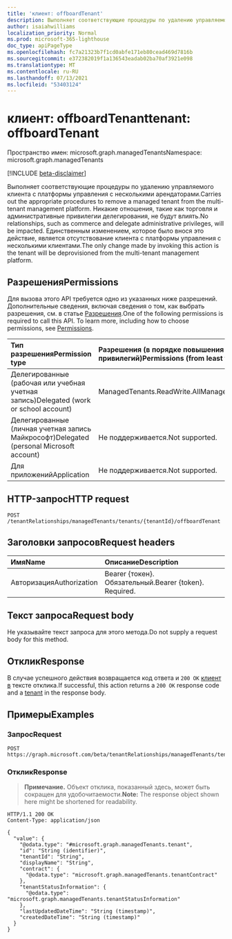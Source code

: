 ```yaml
---
title: 'клиент: offboardTenant'
description: Выполняет соответствующие процедуры по удалению управляемого клиента с платформы управления с несколькими арендаторами. Никакие отношения, такие как торговля и административные привилегии делегирования, не будут влиять. Единственным изменением, которое было внося это действие, является отсутствование клиента с платформы управления с несколькими клиентами.
author: isaiahwilliams
localization_priority: Normal
ms.prod: microsoft-365-lighthouse
doc_type: apiPageType
ms.openlocfilehash: fc7a21323b7f1cd0abfe171eb80cead469d7816b
ms.sourcegitcommit: e372382019f1a136543eadab02ba70af3921e098
ms.translationtype: MT
ms.contentlocale: ru-RU
ms.lasthandoff: 07/13/2021
ms.locfileid: "53403124"
---
```

# <a name="tenant-offboardtenant"></a><span data-ttu-id="f927a-105">клиент: offboardTenant</span><span class="sxs-lookup"><span data-stu-id="f927a-105">tenant: offboardTenant</span></span>
<span data-ttu-id="f927a-106">Пространство имен: microsoft.graph.managedTenants</span><span class="sxs-lookup"><span data-stu-id="f927a-106">Namespace: microsoft.graph.managedTenants</span></span>

[!INCLUDE [beta-disclaimer](../../includes/beta-disclaimer.md)]

<span data-ttu-id="f927a-107">Выполняет соответствующие процедуры по удалению управляемого клиента с платформы управления с несколькими арендаторами.</span><span class="sxs-lookup"><span data-stu-id="f927a-107">Carries out the appropriate procedures to remove a managed tenant from the multi-tenant management platform.</span></span> <span data-ttu-id="f927a-108">Никакие отношения, такие как торговля и административные привилегии делегирования, не будут влиять.</span><span class="sxs-lookup"><span data-stu-id="f927a-108">No relationships, such as commerce and delegate administrative privileges, will be impacted.</span></span> <span data-ttu-id="f927a-109">Единственным изменением, которое было внося это действие, является отсутствование клиента с платформы управления с несколькими клиентами.</span><span class="sxs-lookup"><span data-stu-id="f927a-109">The only change made by invoking this action is the tenant will be deprovisioned from the multi-tenant management platform.</span></span>

## <a name="permissions"></a><span data-ttu-id="f927a-110">Разрешения</span><span class="sxs-lookup"><span data-stu-id="f927a-110">Permissions</span></span>
<span data-ttu-id="f927a-p103">Для вызова этого API требуется одно из указанных ниже разрешений. Дополнительные сведения, включая сведения о том, как выбрать разрешения, см. в статье [Разрешения](/graph/permissions-reference).</span><span class="sxs-lookup"><span data-stu-id="f927a-p103">One of the following permissions is required to call this API. To learn more, including how to choose permissions, see [Permissions](/graph/permissions-reference).</span></span>

|<span data-ttu-id="f927a-113">Тип разрешения</span><span class="sxs-lookup"><span data-stu-id="f927a-113">Permission type</span></span>|<span data-ttu-id="f927a-114">Разрешения (в порядке повышения привилегий)</span><span class="sxs-lookup"><span data-stu-id="f927a-114">Permissions (from least to most privileged)</span></span>|
|:---|:---|
|<span data-ttu-id="f927a-115">Делегированные (рабочая или учебная учетная запись)</span><span class="sxs-lookup"><span data-stu-id="f927a-115">Delegated (work or school account)</span></span>|<span data-ttu-id="f927a-116">ManagedTenants.ReadWrite.All</span><span class="sxs-lookup"><span data-stu-id="f927a-116">ManagedTenants.ReadWrite.All</span></span>|
|<span data-ttu-id="f927a-117">Делегированные (личная учетная запись Майкрософт)</span><span class="sxs-lookup"><span data-stu-id="f927a-117">Delegated (personal Microsoft account)</span></span>|<span data-ttu-id="f927a-118">Не поддерживается.</span><span class="sxs-lookup"><span data-stu-id="f927a-118">Not supported.</span></span>|
|<span data-ttu-id="f927a-119">Для приложений</span><span class="sxs-lookup"><span data-stu-id="f927a-119">Application</span></span>|<span data-ttu-id="f927a-120">Не поддерживается.</span><span class="sxs-lookup"><span data-stu-id="f927a-120">Not supported.</span></span>|

## <a name="http-request"></a><span data-ttu-id="f927a-121">HTTP-запрос</span><span class="sxs-lookup"><span data-stu-id="f927a-121">HTTP request</span></span>

<!-- {
  "blockType": "ignored"
}
-->
``` http
POST /tenantRelationships/managedTenants/tenants/{tenantId}/offboardTenant
```

## <a name="request-headers"></a><span data-ttu-id="f927a-122">Заголовки запросов</span><span class="sxs-lookup"><span data-stu-id="f927a-122">Request headers</span></span>
|<span data-ttu-id="f927a-123">Имя</span><span class="sxs-lookup"><span data-stu-id="f927a-123">Name</span></span>|<span data-ttu-id="f927a-124">Описание</span><span class="sxs-lookup"><span data-stu-id="f927a-124">Description</span></span>|
|:---|:---|
|<span data-ttu-id="f927a-125">Авторизация</span><span class="sxs-lookup"><span data-stu-id="f927a-125">Authorization</span></span>|<span data-ttu-id="f927a-p104">Bearer {токен}. Обязательный.</span><span class="sxs-lookup"><span data-stu-id="f927a-p104">Bearer {token}. Required.</span></span>|

## <a name="request-body"></a><span data-ttu-id="f927a-128">Текст запроса</span><span class="sxs-lookup"><span data-stu-id="f927a-128">Request body</span></span>
<span data-ttu-id="f927a-129">Не указывайте текст запроса для этого метода.</span><span class="sxs-lookup"><span data-stu-id="f927a-129">Do not supply a request body for this method.</span></span>

## <a name="response"></a><span data-ttu-id="f927a-130">Отклик</span><span class="sxs-lookup"><span data-stu-id="f927a-130">Response</span></span>

<span data-ttu-id="f927a-131">В случае успешного действия возвращается код ответа и `200 OK` [клиент в](../resources/managedtenants-tenant.md) тексте отклика.</span><span class="sxs-lookup"><span data-stu-id="f927a-131">If successful, this action returns a `200 OK` response code and a [tenant](../resources/managedtenants-tenant.md) in the response body.</span></span>

## <a name="examples"></a><span data-ttu-id="f927a-132">Примеры</span><span class="sxs-lookup"><span data-stu-id="f927a-132">Examples</span></span>

### <a name="request"></a><span data-ttu-id="f927a-133">Запрос</span><span class="sxs-lookup"><span data-stu-id="f927a-133">Request</span></span>
<!-- {
  "blockType": "request",
  "name": "tenant_offboardtenant"
}
-->
``` http
POST https://graph.microsoft.com/beta/tenantRelationships/managedTenants/tenants/{tenantId}/offboardTenant
```

### <a name="response"></a><span data-ttu-id="f927a-134">Отклик</span><span class="sxs-lookup"><span data-stu-id="f927a-134">Response</span></span>
><span data-ttu-id="f927a-135">**Примечание.** Объект отклика, показанный здесь, может быть сокращен для удобочитаемости.</span><span class="sxs-lookup"><span data-stu-id="f927a-135">**Note:** The response object shown here might be shortened for readability.</span></span>
<!-- {
  "blockType": "response",
  "truncated": true,
  "@odata.type": "microsoft.graph.managedTenants.tenant"
}
-->
``` http
HTTP/1.1 200 OK
Content-Type: application/json

{
  "value": {
    "@odata.type": "#microsoft.graph.managedTenants.tenant",
    "id": "String (identifier)",
    "tenantId": "String",
    "displayName": "String",
    "contract": {
      "@odata.type": "microsoft.graph.managedTenants.tenantContract"
    },
    "tenantStatusInformation": {
      "@odata.type": "microsoft.graph.managedTenants.tenantStatusInformation"
    },
    "lastUpdatedDateTime": "String (timestamp)",
    "createdDateTime": "String (timestamp)"
  }
}
```
